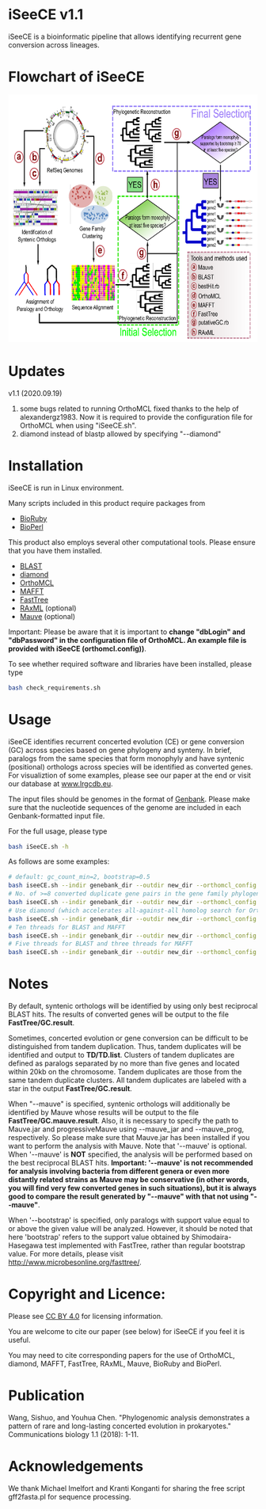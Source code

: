 # iSeeCE v1.1

iSeeCE is a bioinformatic pipeline that allows identifying recurrent gene conversion across lineages.

# Flowchart of iSeeCE
<div style="display:table-cell; vertical-align:middle; text-align:center">
<img src=images/Flowchart.png width=800 height=500></img>
</div>

# Updates
v1.1 (2020.09.19)
1. some bugs related to running OrthoMCL fixed thanks to the help of alexandergz1983. Now it is required to provide the configuration file for OrthoMCL when using "iSeeCE.sh".
2. diamond instead of blastp allowed by specifying "--diamond"

# Installation
iSeeCE is run in Linux environment.

Many scripts included in this product require packages from
* [BioRuby](http://bioruby.org)
* [BioPerl](http://bioperl.org)

This product also employs several other computational tools. Please ensure that you have them installed.
* [BLAST](https://blast.ncbi.nlm.nih.gov/Blast.cgi)
* [diamond](http://www.diamondsearch.org/index.php)
* [OrthoMCL](http://orthomcl.org/orthomcl/) 
* [MAFFT](http://mafft.cbrc.jp/alignment/software/)
* [FastTree](http://darlinglab.org/blog/2015/03/23/not-so-fast-fasttree.html)
* [RAxML](https://sco.h-its.org/exelixis/software.html) (optional)
* [Mauve](http://darlinglab.org/mauve/mauve.html) (optional)

Important: Please be aware that it is important to **change "dbLogin" and "dbPassword" in the configuration file of OrthoMCL. An example file is provided with iSeeCE (orthomcl.config))**.

To see whether required software and libraries have been installed, please type 
```bash
bash check_requirements.sh
```

# Usage
iSeeCE identifies recurrent concerted evolution (CE) or gene conversion (GC) across species based on gene phylogeny and synteny. In brief, paralogs from the same species that form monophyly and have syntenic (positional) orthologs across species will be identified as converted genes. For visualiztion of some examples, please see our paper at the end or visit our database at www.lrgcdb.eu.

The input files should be genomes in the format of [Genbank](https://www.ncbi.nlm.nih.gov/genbank/). Please make sure that the nucleotide sequences of the genome are included in each Genbank-formatted input file.

For the full usage, please type 
```bash
bash iSeeCE.sh -h
```

As follows are some examples:
```bash
# default: gc_count_min=2, bootstrap=0.5
bash iseeCE.sh --indir genebank_dir --outdir new_dir --orthomcl_config orthomcl_config_gile
# No. of >=8 converted duplicate gene pairs in the gene family phylogeny, each conversion event supported by bootstrap >= 0.9
bash iseeCE.sh --indir genebank_dir --outdir new_dir --orthomcl_config orthomcl_config_gile --gc_count_min 8 --bootstrap 0.9
# Use diamond (which accelerates all-against-all homolog search for OrthoMCL by >1000 times but with potential cost of lower sensitivity)
bash iseeCE.sh --indir genebank_dir --outdir new_dir --orthomcl_config orthomcl_config_gile --diamond
# Ten threads for BLAST and MAFFT
bash iseeCE.sh --indir genebank_dir --outdir new_dir --orthomcl_config orthomcl_config_gile --cpu 10
# Five threads for BLAST and three threads for MAFFT
bash iseeCE.sh --indir genebank_dir --outdir new_dir --orthomcl_config orthomcl_config_gile --blast_cpu 5 --mafft_cpu 3
```

# Notes
By default, syntenic orthologs will be identified by using only best reciprocal BLAST hits. The results of converted genes will be output to the file **FastTree/GC.result**.

Sometimes, concerted evolution or gene conversion can be difficult to be distinguished from tandem duplication. Thus, tandem duplicates will be identified and output to **TD/TD.list**. Clusters of tandem duplicates are defined as paralogs separated by no more than five genes and located within 20kb on the chromosome. Tandem duplicates are those from the same tandem duplicate clusters. All tandem duplicates are labeled with a star in the output **FastTree/GC.result**.

When "--mauve" is specified, syntenic orthologs will additionally be identified by Mauve whose results will be output to the file **FastTree/GC.mauve.result**. Also, it is necessary to specify the path to Mauve.jar and progressiveMauve using --mauve_jar and --mauve_prog, respectively. So please make sure that Mauve.jar has been installed if you want to perform the analysis with Mauve. Note that '--mauve' is optional. When '--mauve' is **NOT** specified, the analysis will be performed based on the best reciprocal BLAST hits. **Important: '--mauve' is not recommended for analysis involving bacteria from different genera or even more distantly related strains as Mauve may be conservative (in other words, you will find very few converted genes in such situations), but it is always good to compare the result generated by "--mauve" with that not using "--mauve"**.

When '--bootstrap' is specified, only paralogs with support value equal to or above the given value will be analyzed. However, it should be noted that here 'bootstrap' refers to the support value obtained by Shimodaira-Hasegawa test implemented with FastTree, rather than regular bootstrap value. For more details, please visit http://www.microbesonline.org/fasttree/.

# Copyright and Licence:
Please see [CC BY 4.0](https://creativecommons.org/licenses/by/4.0/) for licensing information.

You are welcome to cite our paper (see below) for iSeeCE if you feel it is useful.

You may need to cite corresponding papers for the use of OrthoMCL, diamond, MAFFT, FastTree, RAxML, Mauve, BioRuby and BioPerl.

# Publication
Wang, Sishuo, and Youhua Chen. "Phylogenomic analysis demonstrates a pattern of rare and long-lasting concerted evolution in prokaryotes." Communications biology 1.1 (2018): 1-11.

# Acknowledgements
We thank Michael Imelfort and Kranti Konganti for sharing the free script gff2fasta.pl for sequence processing.


